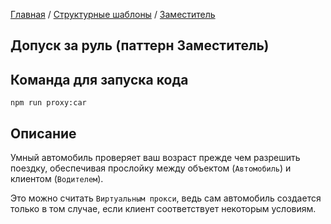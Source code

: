 [Главная](../../..) / [Структурные шаблоны](../..) / [Заместитель](..)

## Допуск за руль (паттерн Заместитель)

## Команда для запуска кода

```
npm run proxy:car
```

## Описание

Умный автомобиль проверяет ваш возраст прежде чем разрешить поездку, обеспечивая прослойку между объектом (`Автомобиль`) и клиентом (`Водителем`).

Это можно считать `Виртуальным прокси`, ведь сам автомобиль создается только в том случае, если клиент соответствует некоторым условиям.